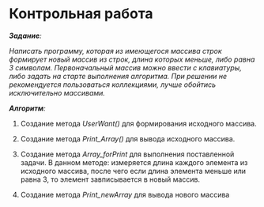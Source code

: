 # Контрольная работа
*__Задание__:* 

*Написать программу, которая из имеющегося массива строк формирует новый массив из строк, длина которых меньше, либо равна 3 символам. Первоначальный массив можно ввести с клавиатуры, либо задать на старте выполнения алгоритма. При решении не рекомендуется пользоваться коллекциями, лучше обойтись исключительно массивами.*

*__Алгоритм__:*

1. Создание метода _UserWant()_ для формирования исходного массива.

2. Создание метода _Print_Array()_ для вывода исходного массива.

3. Создание метода _Array_forPrint_ для выполнения поставленной задачи. В данном методе: измеряется длина каждого элемента из исходного массива, после чего если длина элемента меньше или равна 3, то элемент завписывается в новый массив.

4. Создание метода _Print_newArray_ для вывода нового массива